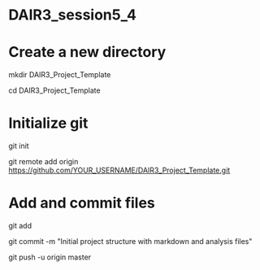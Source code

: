 # DAIR3_session5_4

# Create a new directory
mkdir DAIR3_Project_Template

cd DAIR3_Project_Template

# Initialize git
git init

git remote add origin https://github.com/YOUR_USERNAME/DAIR3_Project_Template.git

# Add and commit files
git add 

git commit -m "Initial project structure with markdown and analysis files"

git push -u origin master
